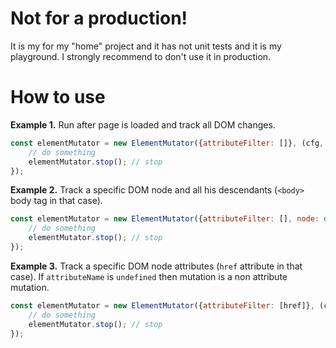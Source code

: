 # Not for a production!
It is my for my "home" project and it has not unit tests and it is my playground.
I strongly recommend to don't use it in production.

# How to use
**Example 1.** Run after page is loaded and track all DOM changes.
```js
const elementMutator = new ElementMutator({attributeFilter: []}, (cfg, node, attributeName) => {
    // do something
    elementMutator.stop(); // stop
});
```
**Example 2.** Track a specific DOM node and all his descendants (`<body>` body tag in that case).
```js
const elementMutator = new ElementMutator({attributeFilter: [], node: document.body}, (cfg, node, attributeName) => {
    // do something
    elementMutator.stop(); // stop
});
```
**Example 3.** Track a specific DOM node attributes (`href` attribute in that case).
If `attributeName` is `undefined` then mutation is a non attribute mutation.
```js
const elementMutator = new ElementMutator({attributeFilter: [href]}, (cfg, node, attributeName) => {
    // do something
    elementMutator.stop(); // stop
});
```